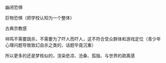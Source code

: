 幽闭恐惧

巨物恐惧（把学校认知为一个整体）

古典宗教感



祥鸣不需要跳杀，不需要为了吓人而吓人，这不符合受众群体和游戏定位（青少年心理问题导致致幻自杀之类的，话题毕竟沉重）

所以更多的还是梦核似的，渲染悲凉、沧桑、孤独、与世界的疏离感
